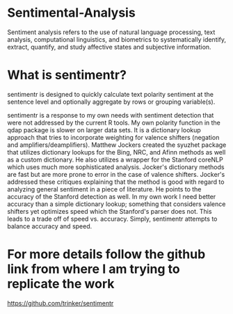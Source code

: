 # Sentimental-Analysis
Sentiment analysis refers to the use of natural language processing, text analysis, computational linguistics, and biometrics to systematically identify, extract, quantify, and study affective states and subjective information.

# What is sentimentr?
sentimentr is designed to quickly calculate text polarity sentiment at the sentence level and optionally aggregate by rows or grouping variable(s).

sentimentr is a response to my own needs with sentiment detection that were not addressed by the current R tools. My own polarity function in the qdap package is slower on larger data sets. It is a dictionary lookup approach that tries to incorporate weighting for valence shifters (negation and amplifiers/deamplifiers). Matthew Jockers created the syuzhet package that utilizes dictionary lookups for the Bing, NRC, and Afinn methods as well as a custom dictionary. He also utilizes a wrapper for the Stanford coreNLP which uses much more sophisticated analysis. Jocker's dictionary methods are fast but are more prone to error in the case of valence shifters. Jocker's addressed these critiques explaining that the method is good with regard to analyzing general sentiment in a piece of literature. He points to the accuracy of the Stanford detection as well. In my own work I need better accuracy than a simple dictionary lookup; something that considers valence shifters yet optimizes speed which the Stanford's parser does not. This leads to a trade off of speed vs. accuracy. Simply, sentimentr attempts to balance accuracy and speed.

# For more details follow the github link from where I am trying to replicate the work
https://github.com/trinker/sentimentr
